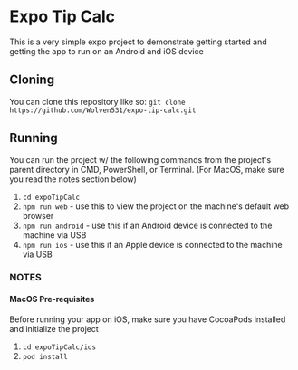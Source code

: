 # Expo Tip Calc

This is a very simple expo project to demonstrate getting started and getting the app to run on an Android and iOS device

## Cloning

You can clone this repository like so: `git clone https://github.com/Wolven531/expo-tip-calc.git`

## Running

You can run the project w/ the following commands from the project's parent directory in CMD, PowerShell, or Terminal. (For MacOS, make sure you read the notes section below)

1. `cd expoTipCalc`
1. `npm run web` - use this to view the project on the machine's default web browser
1. `npm run android` - use this if an Android device is connected to the machine via USB
1. `npm run ios` - use this if an Apple device is connected to the machine via USB

### NOTES

#### MacOS Pre-requisites

Before running your app on iOS, make sure you have CocoaPods installed and initialize the project

1. `cd expoTipCalc/ios`
1. `pod install`
